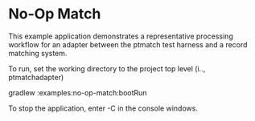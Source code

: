 No-Op Match
===========

This example application demonstrates a representative processing workflow
for an adapter between the ptmatch test harness and a record matching system.

To run, set the working directory to the project top level (i.., ptmatchadapter)

gradlew :examples:no-op-match:bootRun 

To stop the application, enter <ctrl>-C in the console windows.
